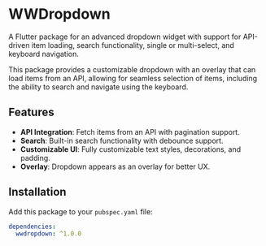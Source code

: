 # WWDropdown

A Flutter package for an advanced dropdown widget with support for API-driven item loading, search functionality, single or multi-select, and keyboard navigation.

This package provides a customizable dropdown with an overlay that can load items from an API, allowing for seamless selection of items, including the ability to search and navigate using the keyboard.

## Features

- **API Integration**: Fetch items from an API with pagination support.
- **Search**: Built-in search functionality with debounce support.
- **Customizable UI**: Fully customizable text styles, decorations, and padding.
- **Overlay**: Dropdown appears as an overlay for better UX.

## Installation

Add this package to your `pubspec.yaml` file:

```yaml
dependencies:
  wwdropdown: ^1.0.0
